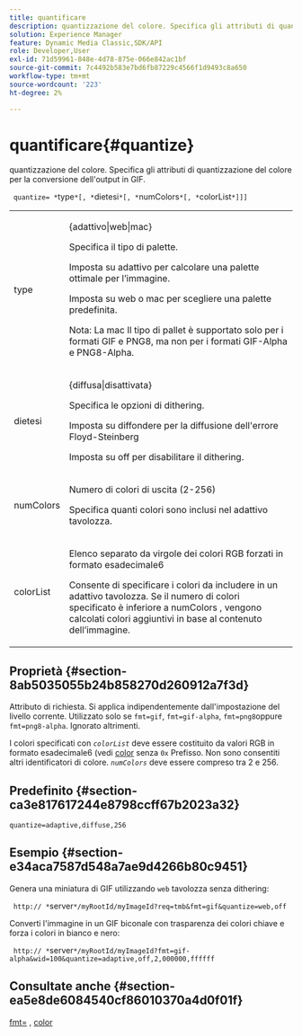 ```yaml
---
title: quantificare
description: quantizzazione del colore. Specifica gli attributi di quantizzazione del colore per la conversione dell'output in GIF.
solution: Experience Manager
feature: Dynamic Media Classic,SDK/API
role: Developer,User
exl-id: 71d59961-848e-4d78-875e-066e842ac1bf
source-git-commit: 7c4492b583e7bd6fb87229c4566f1d9493c8a650
workflow-type: tm+mt
source-wordcount: '223'
ht-degree: 2%

---
```


# quantificare{#quantize}

quantizzazione del colore. Specifica gli attributi di quantizzazione del colore per la conversione dell&#39;output in GIF.

` quantize= *`type`*[, *`dietesi`*[, *`numColors`*[, *`colorList`*]]]`

<table id="table_A669A9058C8043A5BAE80B03A13B015B"> 
 <tbody> 
  <tr> 
   <td colname="col1"> <p> <span class="codeph"> <span class="varname"> type </span> </span> </p> </td> 
   <td colname="col2"> <p> <span class="codeph"> {adattivo|web|mac} </span> </p> <p>Specifica il tipo di palette. </p> <p>Imposta su <span class="codeph"> adattivo </span> per calcolare una palette ottimale per l’immagine. </p> <p>Imposta su <span class="codeph"> web </span> o <span class="codeph"> mac </span> per scegliere una palette predefinita. </p> <p> <p>Nota: La <span class="codeph"> mac </span> Il tipo di pallet è supportato solo per i formati GIF e PNG8, ma non per i formati GIF-Alpha e PNG8-Alpha. </p> </p> </td> 
  </tr> 
  <tr> 
   <td colname="col1"> <p> <span class="codeph"> <span class="varname"> dietesi </span> </span> </p> </td> 
   <td colname="col2"> <p> <span class="codeph"> {diffusa|disattivata} </span> </p> <p>Specifica le opzioni di dithering. </p> <p>Imposta su <span class="codeph"> diffondere </span> per la diffusione dell'errore Floyd-Steinberg </p> <p>Imposta su <span class="codeph"> off </span> per disabilitare il dithering. </p> </td> 
  </tr> 
  <tr> 
   <td colname="col1"> <p> <span class="codeph"> <span class="varname"> numColors </span> </span> </p> </td> 
   <td colname="col2"> <p>Numero di colori di uscita (2-256) </p> <p>Specifica quanti colori sono inclusi nel <span class="codeph"> adattivo </span> tavolozza. </p> </td> 
  </tr> 
  <tr> 
   <td colname="col1"> <p> <span class="codeph"> <span class="varname"> colorList </span> </span> </p> </td> 
   <td colname="col2"> <p>Elenco separato da virgole dei colori RGB forzati in formato esadecimale6 </p> <p>Consente di specificare i colori da includere in un <span class="codeph"> adattivo </span> tavolozza. Se il numero di colori specificato è inferiore a <span class="codeph"> <span class="varname"> numColors </span> </span>, vengono calcolati colori aggiuntivi in base al contenuto dell’immagine. </p> </td> 
  </tr> 
 </tbody> 
</table>

## Proprietà {#section-8ab5035055b24b858270d260912a7f3d}

Attributo di richiesta. Si applica indipendentemente dall&#39;impostazione del livello corrente. Utilizzato solo se `fmt=gif`, `fmt=gif-alpha`, `fmt=png8`oppure `fmt=png8-alpha`. Ignorato altrimenti.

I colori specificati con *`colorList`* deve essere costituito da valori RGB in formato esadecimale6 (vedi [color](/help/aem-is-ir-api/is-api/http-ref/image-serving-api-ref/c-http-protocol-reference/c-command-reference/r-color-commandref.md) senza `0x` Prefisso. Non sono consentiti altri identificatori di colore. *`numColors`* deve essere compreso tra 2 e 256.

## Predefinito {#section-ca3e817617244e8798ccff67b2023a32}

`quantize=adaptive,diffuse,256`

## Esempio {#section-e34aca7587d548a7ae9d4266b80c9451}

Genera una miniatura di GIF utilizzando `web` tavolozza senza dithering:

` http:// *`server`*/myRootId/myImageId?req=tmb&fmt=gif&quantize=web,off`

Converti l&#39;immagine in un GIF biconale con trasparenza dei colori chiave e forza i colori in bianco e nero:

` http:// *`server`*/myRootId/myImageId?fmt=gif-alpha&wid=100&quantize=adaptive,off,2,000000,ffffff`

## Consultate anche {#section-ea5e8de6084540cf86010370a4d0f01f}

[fmt=](../../../../../is-api/http-ref/image-serving-api-ref/c-http-protocol-reference/c-command-reference/r-is-http-fmt.md#reference-cdf10043423b45ba9fe15157fb3ae37a) , [color](/help/aem-is-ir-api/is-api/http-ref/image-serving-api-ref/c-http-protocol-reference/c-data-types/r-is-http-color.md)
